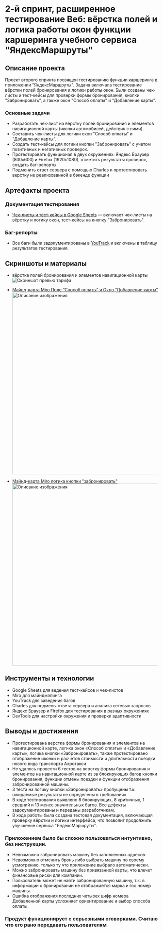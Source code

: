 # 2-й спринт, расширенное тестирование Веб: вёрстка полей и логика работы окон функции каршеринга учебного сервиса "ЯндексМаршруты"

## Описание проекта
Проект второго спринта посвящен тестированию функции каршеринга в приложении "ЯндексМаршруты". Задача включала тестирование вёрстки полей бронирования и логики работы окон. Были созданы чек-листы и тест-кейсы для проверки формы бронирования, кнопки "Забронировать", а также окон "Способ оплаты" и "Добавление карты". 

### Основные задачи
- Разработать чек-лист на вёрстку полей бронирования и элементов навигационной карты (иконки автомобилей, действия с ними).
- Составить чек-листы для логики окон "Способ оплаты" и "Добавление карты".
- Создать тест-кейсы для логики кнопки "Забронировать" с учетом позитивных и негативных проверок.
- Протестировать функционал в двух окружениях: Яндекс Браузер (800x600) и Firefox (1920x1080), отметить результаты проверок, создать баг-репорты.
- Подменить ответ сервера с помощью Charles и протестировать верстку не реализованной в бэкенде функции

## Артефакты проекта

### Документация тестирования
- [Чек-листы и тест-кейсы в Google Sheets](https://docs.google.com/spreadsheets/d/1YeSfuql84nXHkQjYW_UmI9da_rHDo7rzq4yPTS8c7C0/edit?usp=sharing) — включает чек-листы на вёрстку и логику окон, тест-кейсы на кнопку "Забронировать".

### Баг-репорты
- Все баги были задокументированы в [YouTrack](https://youtrack.example.com/your-project) и включены в таблицу результатов тестирования.

## Скриншоты и материалы
- вёрстка полей бронирования и элементов навигационной карты
  ![Скриншот превью тарифа](images/form.png)
- [Майнд-карта Miro Поле “Способ оплаты” и Окно “Добавление карты”](https://miro.com/app/board/uXjVKGHQT9Y=/?share_link_id=284352115407)
  <img src="images/mindmap1.jpg" alt="Описание изображения" width="600" height="auto">
  
- [Майнд-карта Miro логика кнопки "забронировать"](https://miro.com/app/board/uXjVKLTV4bU=/?share_link_id=841047498669)
  <img src="images/mindmap2.jpg" alt="Описание изображения" width="600" height="auto">
## Инструменты и технологии
- Google Sheets для ведения тест-кейсов и чек-листов
- Miro для майндмэпинга
- YouTrack для заведения багов
- Charles для подмены ответа сервера и анализа сетевых запросов
- Яндекс Браузер и Firefox для тестирования в разных окружениях
- DevTools для настройки окружения и проверки адаптивности

## Выводы и достижения
- Протестирована верстка формы бронирования и элементов на навигационной карте, логика окон «Способ оплаты» и «Добавление карты», логика кнопки «Забронировать», также протестировано отображение иконки и расчетов стоимости и длительности поездки нового вида транспорта Аэротакси
- Не удалось провести 6 тестов на верстку формы бронирования и элементов на навигационной карте из за блокирующих багов кнопки бронирования, функции отмены поездки и функции отображения забронированной машины.
- 3 теста на логику кнопки «Забронировать» пропущены т.к. ожидаемые результаты не определены в требованиях
- В ходе тестирования выявлено 8 блокирующих, 8 критичных, 1 средний и 13 менее значительных багов. Все дефекты задокументированы и переданы разработчикам.
- В ходе работы была создана тестовая документация, включающая проверку вёрстки и логики интерфейса, что позволит продолжить улучшение сервиса "ЯндексМаршруты".
### Приложением было бы сложно пользоваться интуитивно, без инструкции.
- Невозможно забронировать машину без заполненных адресов.
- Невозможно отменить бронь либо выбрать машину по своему усмотрению, только ту что приложение выбрало автоматически.
- Можно забронировать машину без привязанной карты, что влечет финансовые риски для компании.
- Пользователь может не найти забронированную машину, т.к. в информации о бронировании не отображается марка и гос номер машины.
- Ошибка отображения последних четырех цифр номера Добавленной карты усложняет ориентирование и выбор способа оплаты.
### Продукт функционирует с серьезными оговорками. Считаю что его рано передавать пользователям

